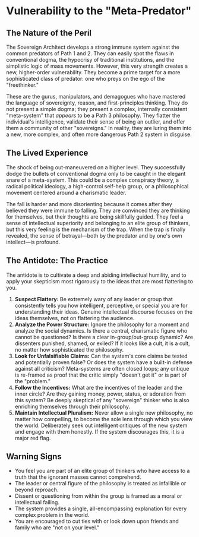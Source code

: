 
# Vulnerability to the "Meta-Predator"

## The Nature of the Peril

The Sovereign Architect develops a strong immune system against the common predators of Path 1 and 2. They can easily spot the flaws in conventional dogma, the hypocrisy of traditional institutions, and the simplistic logic of mass movements. However, this very strength creates a new, higher-order vulnerability. They become a prime target for a more sophisticated class of predator: one who preys on the ego of the "freethinker."

These are the gurus, manipulators, and demagogues who have mastered the language of sovereignty, reason, and first-principles thinking. They do not present a simple dogma; they present a complex, internally consistent "meta-system" that *appears* to be a Path 3 philosophy. They flatter the individual's intelligence, validate their sense of being an outlier, and offer them a community of other "sovereigns." In reality, they are luring them into a new, more complex, and often more dangerous Path 2 system in disguise.

## The Lived Experience

The shock of being out-maneuvered on a higher level. They successfully dodge the bullets of conventional dogma only to be caught in the elegant snare of a meta-system. This could be a complex conspiracy theory, a radical political ideology, a high-control self-help group, or a philosophical movement centered around a charismatic leader.

The fall is harder and more disorienting because it comes after they believed they were immune to falling. They are convinced they are thinking for themselves, but their thoughts are being skillfully guided. They feel a sense of intellectual superiority and belonging to an elite group of thinkers, but this very feeling is the mechanism of the trap. When the trap is finally revealed, the sense of betrayal—both by the predator and by one's own intellect—is profound.

## The Antidote: The Practice

The antidote is to cultivate a deep and abiding intellectual humility, and to apply your skepticism most rigorously to the ideas that are most flattering to you.

1.  **Suspect Flattery:** Be extremely wary of any leader or group that consistently tells you how intelligent, perceptive, or special you are for understanding their ideas. Genuine intellectual discourse focuses on the ideas themselves, not on flattering the audience.
2.  **Analyze the Power Structure:** Ignore the philosophy for a moment and analyze the social dynamics. Is there a central, charismatic figure who cannot be questioned? Is there a clear in-group/out-group dynamic? Are dissenters punished, shamed, or exiled? If it looks like a cult, it is a cult, no matter how sophisticated the philosophy.
3.  **Look for Unfalsifiable Claims:** Can the system's core claims be tested and potentially proven false? Or does the system have a built-in defense against all criticism? Meta-systems are often closed loops; any critique is re-framed as proof that the critic simply "doesn't get it" or is part of the "problem."
4.  **Follow the Incentives:** What are the incentives of the leader and the inner circle? Are they gaining money, power, status, or adoration from this system? Be deeply skeptical of any "sovereign" thinker who is also enriching themselves through their philosophy.
5.  **Maintain Intellectual Pluralism:** Never allow a single new philosophy, no matter how compelling, to become the sole lens through which you view the world. Deliberately seek out intelligent critiques of the new system and engage with them honestly. If the system discourages this, it is a major red flag.

## Warning Signs

*   You feel you are part of an elite group of thinkers who have access to a truth that the ignorant masses cannot comprehend.
*   The leader or central figure of the philosophy is treated as infallible or beyond reproach.
*   Dissent or questioning from within the group is framed as a moral or intellectual failing.
*   The system provides a single, all-encompassing explanation for every complex problem in the world.
*   You are encouraged to cut ties with or look down upon friends and family who are "not on your level."
